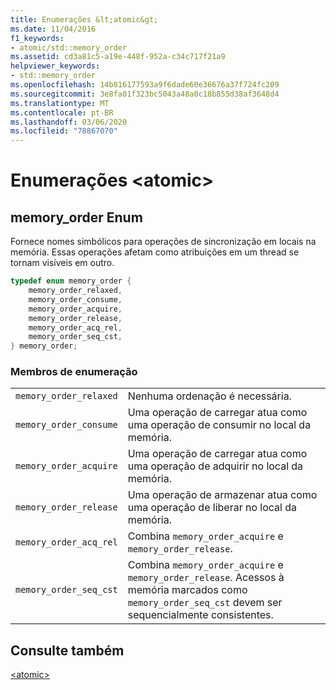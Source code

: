```yaml
---
title: Enumerações &lt;atomic&gt;
ms.date: 11/04/2016
f1_keywords:
- atomic/std::memory_order
ms.assetid: cd3a81c5-a19e-448f-952a-c34c717f21a9
helpviewer_keywords:
- std::memory_order
ms.openlocfilehash: 14b816177593a9f6dade60e36676a37f724fc209
ms.sourcegitcommit: 3e8fa01f323bc5043a48a0c18b855d38af3648d4
ms.translationtype: MT
ms.contentlocale: pt-BR
ms.lasthandoff: 03/06/2020
ms.locfileid: "78867070"
---
```

# <a name="ltatomicgt-enums"></a>Enumerações &lt;atomic&gt;

## <a name="memory_order_enum"></a>  memory_order Enum

Fornece nomes simbólicos para operações de sincronização em locais na memória. Essas operações afetam como atribuições em um thread se tornam visíveis em outro.

```cpp
typedef enum memory_order {
    memory_order_relaxed,
    memory_order_consume,
    memory_order_acquire,
    memory_order_release,
    memory_order_acq_rel,
    memory_order_seq_cst,
} memory_order;
```

### <a name="enumeration-members"></a>Membros de enumeração

|||
|-|-|
|`memory_order_relaxed`|Nenhuma ordenação é necessária.|
|`memory_order_consume`|Uma operação de carregar atua como uma operação de consumir no local da memória.|
|`memory_order_acquire`|Uma operação de carregar atua como uma operação de adquirir no local da memória.|
|`memory_order_release`|Uma operação de armazenar atua como uma operação de liberar no local da memória.|
|`memory_order_acq_rel`|Combina `memory_order_acquire` e `memory_order_release`.|
|`memory_order_seq_cst`|Combina `memory_order_acquire` e `memory_order_release`. Acessos à memória marcados como `memory_order_seq_cst` devem ser sequencialmente consistentes.|

## <a name="see-also"></a>Consulte também

[\<atomic>](../standard-library/atomic.md)
